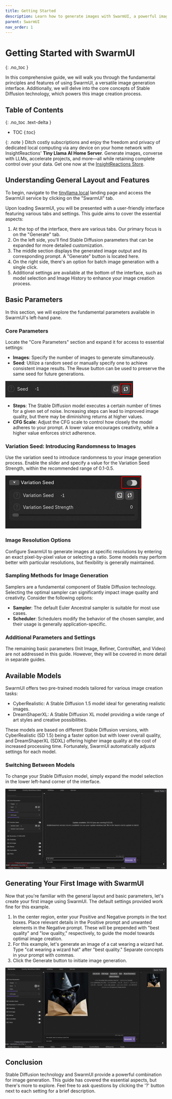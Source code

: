 ```yaml
---
title: Getting Started
description: Learn how to generate images with SwarmUI, a powerful image generation interface. Get started with basic parameters, available models, and more.
parent: SwarmUI
nav_order: 1
---
```


# Getting Started with SwarmUI
{: .no_toc }

In this comprehensive guide, we will walk you through the fundamental principles and features of using SwarmUI, a versatile image generation interface. Additionally, we will delve into the core concepts of Stable Diffusion technology, which powers this image creation process.

## Table of Contents
{: .no_toc .text-delta }

- TOC
{:toc}

{: .note }
Ditch costly subscriptions and enjoy the freedom and privacy of dedicated local computing via any device on your home network with InsightReactions' **Tiny Llama AI Home Server**. Generate images, converse with LLMs, accelerate projects, and more—all while retaining complete control over your data. Get one now at the [InsightReactions Store](https://insightreactions.com/store).

## Understanding General Layout and Features

To begin, navigate to the [tinyllama.local](http://tinyllama.local) landing page and access the SwarmUI service by clicking on the "SwarmUI" tab.

Upon loading SwarmUI, you will be presented with a user-friendly interface featuring various tabs and settings. This guide aims to cover the essential aspects:
1. At the top of the interface, there are various tabs. Our primary focus is on the "Generate" tab.
2. On the left side, you'll find Stable Diffusion parameters that can be expanded for more detailed customization.
3. The middle section displays the generated image output and its corresponding prompt. A "Generate" button is located here.
4. On the right side, there's an option for batch image generation with a single click.
5. Additional settings are available at the bottom of the interface, such as model selection and Image History to enhance your image creation process.

## Basic Parameters

In this section, we will explore the fundamental parameters available in SwarmUI's left-hand pane.

### Core Parameters

Locate the "Core Parameters" section and expand it for access to essential settings:
* **Images**: Specify the number of images to generate simultaneously.
* **Seed**: Utilize a random seed or manually specify one to achieve consistent image results. The Reuse button can be used to preserve the same seed for future generations.

![Seed buttons](reuse_button.png)

- **Steps**: The Stable Diffusion model executes a certain number of times for a given set of noise. Increasing steps can lead to improved image quality, but there may be diminishing returns at higher values.
- **CFG Scale**: Adjust the CFG scale to control how closely the model adheres to your prompt. A lower value encourages creativity, while a higher value enforces strict adherence.

### Variation Seed: Introducing Randomness to Images

Use the variation seed to introduce randomness to your image generation process. Enable the slider and specify a value for the Variation Seed Strength, within the recommended range of 0.1-0.5.

![Enable Slider](enable_slider.png)
### Image Resolution Options
Configure SwarmUI to generate images at specific resolutions by entering an exact pixel-by-pixel value or selecting a ratio. Some models may perform better with particular resolutions, but flexibility is generally maintained.

### Sampling Methods for Image Generation
Samplers are a fundamental component of Stable Diffusion technology. Selecting the optimal sampler can significantly impact image quality and creativity. Consider the following options:
- **Sampler**: The default Euler Ancestral sampler is suitable for most use cases.
- **Scheduler**: Schedulers modify the behavior of the chosen sampler, and their usage is generally application-specific.

### Additional Parameters and Settings

The remaining basic parameters (Init Image, Refiner, ControlNet, and Video) are not addressed in this guide. However, they will be covered in more detail in separate guides.

## Available Models
SwarmUI offers two pre-trained models tailored for various image creation tasks:
* CyberRealistic: A Stable Diffusion 1.5 model ideal for generating realistic images.
* DreamShaperXL: A Stable Diffusion XL model providing a wide range of art styles and creative possibilities.

These models are based on different Stable Diffusion versions, with CyberRealistic (SD 1.5) being a faster option but with lower overall quality, and DreamShaperXL (SDXL) offering higher image quality at the cost of increased processing time. Fortunately, SwarmUI automatically adjusts settings for each model.

### Switching Between Models
To change your Stable Diffusion model, simply expand the model selection in the lower left-hand corner of the interface.

![Model Selection](model_selection.png)

## Generating Your First Image with SwarmUI
Now that you're familiar with the general layout and basic parameters, let's create your first image using SwarmUI. The default settings provided work fine for this example.

1. In the center region, enter your Positive and Negative prompts in the text boxes. Place relevant details in the Positive prompt and unwanted elements in the Negative prompt. These will be prepended with "best quality" and "low quality," respectively, to guide the model towards optimal image creation.
2. For this example, let's generate an image of a cat wearing a wizard hat. Type "cat wearing a wizard hat" after "best quality." Separate concepts in your prompt with commas.
3. Click the Generate button to initiate image generation.

![Picture of a cat wearing a wizard hat](wizard_cat.png)

## Conclusion
Stable Diffusion technology and SwarmUI provide a powerful combination for image generation. This guide has covered the essential aspects, but there's more to explore. Feel free to ask questions by clicking the '?' button next to each setting for a brief description.
